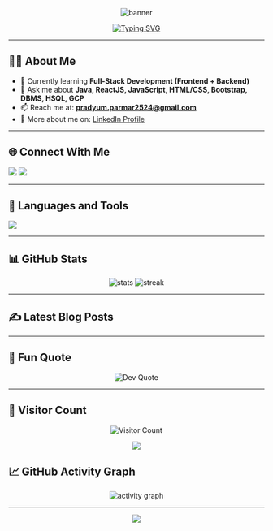<!-- <h1 align="center"></h1> -->


<!-- Banner -->
<p align="center">
  <img src="https://capsule-render.vercel.app/api?type=waving&color=0:1E90FF,100:00CED1&height=200&section=header&text=Hi%20👋,%20I'm%20Pradyum%20Parmar&fontSize=45&fontColor=ffffff&animation=fadeIn&fontAlignY=35" alt="banner"/>
</p>

<!-- Typing Animation -->
<p align="center">
  <a href="https://github.com/Pradyum2524">
    <img src="https://readme-typing-svg.herokuapp.com?font=Fira+Code&weight=600&size=22&pause=1000&color=00CED1&center=true&vCenter=true&width=600&lines=Machine+Learning+Enthusiast;Frontend+%26+Backend+Developer;Tech+Explorer+%7C+Problem+Solver;B.Tech+in+Computer+Science" alt="Typing SVG" />
  </a>
</p>


---

## 👨‍💻 About Me  

- 🌱 Currently learning **Full-Stack Development (Frontend + Backend)**  
- 💬 Ask me about **Java, ReactJS, JavaScript, HTML/CSS, Bootstrap, DBMS, HSQL, GCP**  
- 📫 Reach me at: **pradyum.parmar2524@gmail.com**  
- 📄 More about me on: [LinkedIn Profile](https://www.linkedin.com/in/pradyum-parmar-621081218/)  

---

## 🌐 Connect With Me  
<p align="left">
  <a href="https://github.com/Ved0212"><img src="https://skillicons.dev/icons?i=github" /></a>
  <a href="https://www.linkedin.com/in/pradyum-parmar-621081218/"><img src="https://skillicons.dev/icons?i=linkedin" /></a>
</p>

---

## 🚀 Languages and Tools  
<p align="left"> 
  <a href="https://skillicons.dev">
    <img src="https://skillicons.dev/icons?i=git,react,vscode,nodejs,jquery,js,html,css,github,figma,bootstrap" />
  </a> 
</p>

---

## 📊 GitHub Stats  
<p align="center">
  <img src="https://github-readme-stats.vercel.app/api?username=Ved0212&show_icons=true&theme=tokyonight" alt="stats" />
  <img src="https://github-readme-streak-stats.herokuapp.com/?user=Ved0212&theme=tokyonight" alt="streak" />
</p>

---
## ✍️ Latest Blog Posts  
<!-- BLOG-POST-LIST:START -->
<!-- BLOG-POST-LIST:END -->

---

## 🚀 Fun Quote  
<p align="center">
  <img src="https://quotes-github-readme.vercel.app/api?type=horizontal&theme=tokyonight" alt="Dev Quote"/>
</p>

---

## 👀 Visitor Count  
<p align="center">
  <img src="https://komarev.com/ghpvc/?username=Pradyum2524&style=for-the-badge&color=00CED1" alt="Visitor Count"/>
</p>

<!-- Footer -->
<p align="center">
  <img src="https://capsule-render.vercel.app/api?type=waving&color=0:00CED1,100:1E90FF&height=120&section=footer"/>
</p>

## 📈 GitHub Activity Graph  
<p align="center">
  <img src="https://github-readme-activity-graph.vercel.app/graph?username=Ved0212&theme=react-dark&hide_border=true" alt="activity graph"/>
</p>

---

<!-- Footer Banner -->
<p align="center">
  <img src="https://capsule-render.vercel.app/api?type=waving&color=0:00CED1,100:1E90FF&height=120&section=footer"/>
</p>
